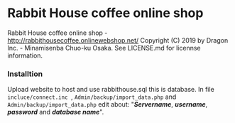 # Rabbit House coffee online shop

Rabbit House coffee online shop - http://rabbithousecoffee.onlinewebshop.net/
Copyright (C) 2019 by Dragon Inc. - Minamisenba Chuo-ku Osaka.
See LICENSE.md for licennse information.

### Installtion
Upload website to host and use rabbithouse.sql this is database.
In file `incluce/connect.inc `, `Admin/backup/import_data.php` and `Admin/backup/import_data.php` edit about: "***Servername***, ***username***, ***password*** and ***database name***".
